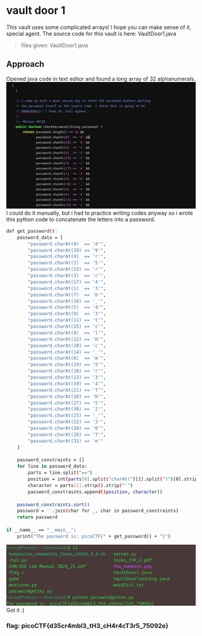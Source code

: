 # vault door 1
This vault uses some complicated arrays! I hope you can make sense of it, special agent. The source code for this vault is here: VaultDoor1.java

> files given: VaultDoor1.java

## Approach
Opened java code in text editor and found a long array of 32 alphanumerals.
![](./images/vd1a.png)
I could do it manually, but i had to practice writing codes anyway so i wrote this python code to concatenate the letters into a password.
``` bash
def get_password():
    password_data = [
        "password.charAt(0)  == 'd'",
        "password.charAt(29) == '9'",
        "password.charAt(4)  == 'r'",
        "password.charAt(2)  == '5'",
        "password.charAt(23) == 'r'",
        "password.charAt(3)  == 'c'",
        "password.charAt(17) == '4'",
        "password.charAt(1)  == '3'",
        "password.charAt(7)  == 'b'",
        "password.charAt(10) == '_'",
        "password.charAt(5)  == '4'",
        "password.charAt(9)  == '3'",
        "password.charAt(11) == 't'",
        "password.charAt(15) == 'c'",
        "password.charAt(8)  == 'l'",
        "password.charAt(12) == 'H'",
        "password.charAt(20) == 'c'",
        "password.charAt(14) == '_'",
        "password.charAt(6)  == 'm'",
        "password.charAt(24) == '5'",
        "password.charAt(18) == 'r'",
        "password.charAt(13) == '3'",
        "password.charAt(19) == '4'",
        "password.charAt(21) == 'T'",
        "password.charAt(16) == 'H'",
        "password.charAt(27) == '5'",
        "password.charAt(30) == '2'",
        "password.charAt(25) == '_'",
        "password.charAt(22) == '3'",
        "password.charAt(28) == '0'",
        "password.charAt(26) == '7'",
        "password.charAt(31) == 'e'"
    ]
    
    password_constraints = []
    for line in password_data:
        parts = line.split("==")
        position = int(parts[0].split("charAt(")[1].split(")")[0].strip())
        character = parts[1].strip().strip("'")
        password_constraints.append((position, character))
    
    password_constraints.sort()
    password = ''.join(char for _, char in password_constraints)
    return password

if __name__ == "__main__":
    print("The password is: picoCTF{" + get_password() + "}")
```
![](./images/vd1b.png)
Got it :)

### flag: picoCTF{d35cr4mbl3_tH3_cH4r4cT3r5_75092e}
